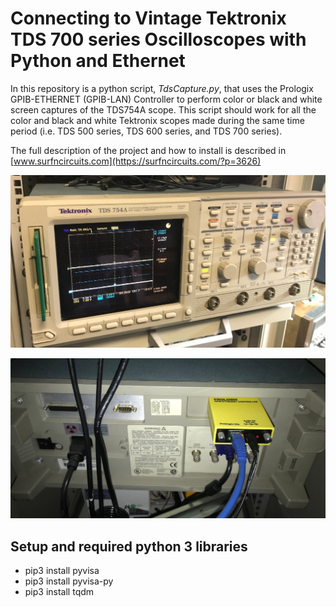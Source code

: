 # Connecting to Vintage Tektronix TDS 700 series Oscilloscopes with Python and Ethernet

In this repository is a python script, _TdsCapture.py_,  that uses the Prologix GPIB-ETHERNET (GPIB-LAN) Controller to perform  color or black and white screen captures of the TDS754A scope.   This script should work for all the color and black and white Tektronix scopes made during the same time period (i.e. TDS 500 series, TDS 600 series, and TDS 700 series).

The full description of the project and how to install is described in [www.surfncircuits.com](https://surfncircuits.com/?p=3626)

![Tektronix TDS754A Oscilloscope Front Panel](https://github.com/drkmsmithjr/TdsScopeCapture/blob/master/Scope-Image.jpg)

![Prologix GPIB-Ethernet Controller Attached to TDS754A Oscilloscope ](https://github.com/drkmsmithjr/TdsScopeCapture/blob/master/GPIB-Connection.jpg)

## Setup and required python 3 libraries
* pip3 install pyvisa
* pip3 install pyvisa-py
* pip3 install tqdm
